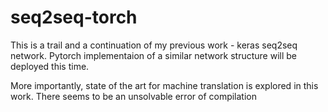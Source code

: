 # seq2seq-torch

This is a trail and a continuation of my previous work - keras seq2seq network. 
Pytorch implementaion of a similar network structure will be deployed this time. 

More importantly, state of the art for machine translation is explored in this work. 
There seems to be an unsolvable error of compilation
